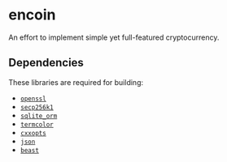 # encoin

An effort to implement simple yet full-featured cryptocurrency.

## Dependencies

These libraries are required for building:

* [`openssl`](https://github.com/openssl/openssl#build-and-install)
* [`secp256k1`](https://github.com/bitcoin-core/secp256k1#build-steps)
* [`sqlite_orm`](https://github.com/fnc12/sqlite_orm#installation)
* [`termcolor`](https://github.com/ikalnytskyi/termcolor#installation)
* [`cxxopts`](https://github.com/jarro2783/cxxopts)
* [`json`](https://github.com/nlohmann/json#package-managers)
* [`beast`](https://github.com/boostorg/beast#building)
